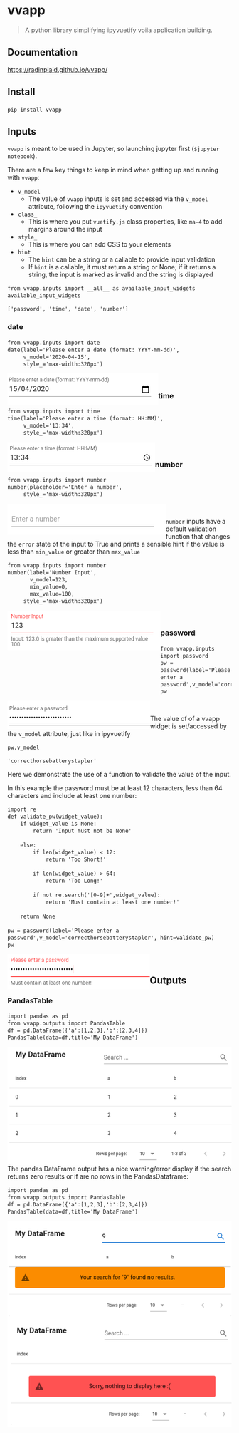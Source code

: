 # vvapp
> A python library simplifying ipyvuetify voila application building.


## Documentation

https://radinplaid.github.io/vvapp/

## Install

`pip install vvapp`

## Inputs

`vvapp` is meant to be used in Jupyter, so launching jupyter first (`$jupyter notebook`).

There are a few key things to keep in mind when getting up and running with `vvapp`:

* `v_model`
    * The value of `vvapp` inputs is set and accessed via the `v_model` attribute, following the `ipyvuetify` convention
* `class_`
    * This is where you put `vuetify.js` class properties, like `ma-4` to add margins around the input
* `style_`
    * This is where you can add CSS to your elements
* `hint`
    * The `hint` can be a string *or* a callable to provide input validation
    * If `hint` is a callable, it must return a string or None; if it returns a string, the input is marked as invalid and the string is displayed
        

```
from vvapp.inputs import __all__ as available_input_widgets
available_input_widgets
```




    ['password', 'time', 'date', 'number']



### date

```
from vvapp.inputs import date
date(label='Please enter a date (format: YYYY-mm-dd)',
     v_model='2020-04-15',
     style_='max-width:320px')
```


<img align="left" alt="Date Input" caption="Date Input" src="images/input_date.png"><br />


### time

```
from vvapp.inputs import time
time(label='Please enter a time (format: HH:MM)',
     v_model='13:34',
     style_='max-width:320px')
```


<img align="left" alt="Time Input" caption="Time Input" src="images/input_time.png"><br />


### number

```
from vvapp.inputs import number
number(placeholder='Enter a number',
     style_='max-width:320px')
```


<img align="left" alt="Number Input" caption="Number Input" src="images/input_number.png"><br />


`number` inputs have a default validation function that changes the `error` state of the input to True and prints a sensible hint if the value is less than `min_value` or greater than `max_value`

```
from vvapp.inputs import number
number(label='Number Input',
       v_model=123,
       min_value=0,
       max_value=100,
     style_='max-width:320px')
```


<img align="left" alt="Number Input With Validation" caption="Number Input With Validation" src="images/input_number_validation.png"><br />


### password

```
from vvapp.inputs import password
pw = password(label='Please enter a password',v_model='correcthorsebatterystapler')
pw
```


<img align="left" alt="Password Input" caption="Password Input" src="images/input_password.png"><br />


The value of of a vvapp widget is set/accessed by the `v_model` attribute, just like in ipyvuetify

```
pw.v_model
```




    'correcthorsebatterystapler'



Here we demonstrate the use of a function to validate the value of the input.

In this example the password must be at least 12 characters, less than 64 characters and include at least one number:

```
import re
def validate_pw(widget_value):
    if widget_value is None:
        return 'Input must not be None'

    else:
        if len(widget_value) < 12:
            return 'Too Short!'

        if len(widget_value) > 64:
            return 'Too Long!'

        if not re.search('[0-9]+',widget_value):
            return 'Must contain at least one number!'

    return None

pw = password(label='Please enter a password',v_model='correcthorsebatterystapler', hint=validate_pw)
pw
```


<img align="left" alt="Password Input with Validation" caption="Password Input with Validation" src="images/input_password_validation.png"><br />


## Outputs

### PandasTable

```
import pandas as pd
from vvapp.outputs import PandasTable
df = pd.DataFrame({'a':[1,2,3],'b':[2,3,4]})
PandasTable(data=df,title='My DataFrame')
```


<img align="left" alt="Pandas Dataframe Output" caption="Pandas Dataframe Output" src="images/output_pandas_table2.png"><br />


The pandas DataFrame output has a nice warning/error display if the search returns zero results or if are no rows in the PandasDataframe:

```
import pandas as pd
from vvapp.outputs import PandasTable
df = pd.DataFrame({'a':[1,2,3],'b':[2,3,4]})
PandasTable(data=df,title='My DataFrame')
```


<img align="left" alt="Pandas Dataframe Output No Search Results" caption="Pandas Dataframe Output No Search Results" src="images/output_pandas_table_zeroresults.png"><br />


```
import pandas as pd
from vvapp.outputs import PandasTable
PandasTable(data=pd.DataFrame(),title='My DataFrame')
```


<img align="left" alt="Pandas Dataframe Output No Data" caption="Pandas Dataframe Output No Data" src="images/output_pandas_table_nodata.png"><br />

